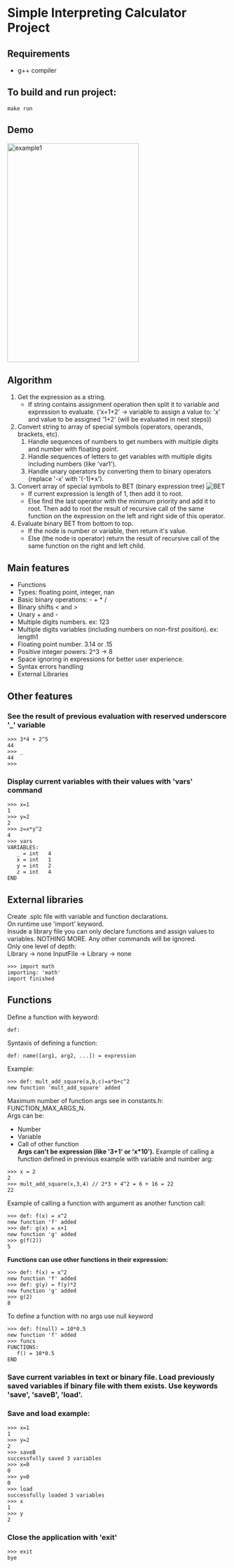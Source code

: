 # Simple Interpreting Calculator Project

## Requirements
 - g++ compiler

## To build and run project:
```
make run
```

## Demo
<img src="docs/example1.gif" alt="example1" width="300" height="500"/>

## Algorithm
1. Get the expression as a string.
   - If string contains assignment operation then split it to variable and expression to evaluate. ('x=1+2' -> variable to assign a value to: 'x' and value to be assigned '1+2' (will be evaluated in next steps))
2. Convert string to array of special symbols (operators, operands, brackets, etc).
   1. Handle sequences of numbers to get numbers with multiple digits and number with floating point.
   2. Handle sequences of letters to get variables with multiple digits including numbers (like 'var1').
   3. Handle unary operators by converting them to binary operators (replace '-x' with '(-1)*x').
3. Convert array of special symbols to BET (binary expression tree) ![BET](docs/example2.png)
   - If current expression is length of 1, then add it to root.
   - Else find the last operator with the minimum priority and add it to root. Then add to root the result of recursive call of the same function on the expression on the left and right side of this operator.
4. Evaluate binary BET from bottom to top.
   - If the node is number or variable, then return it's value.
   - Else (the node is operator) return the result of recursive call of the same function on the right and left child.

## Main features
- Functions
- Types: floating point, integer, nan
- Basic binary operations: - + * /
- Binary shifts < and >
- Unary + and -
- Multiple digits numbers. ex: 123
- Multiple digits variables (including numbers on non-first position). ex: length1
- Floating point number. 3.14 or .15
- Positive integer powers: 2^3 -> 8
- Space ignoring in expressions for better user experience.
- Syntax errors handling
- External Libraries

## Other features

### See the result of previous evaluation with reserved underscore '_' variable
```
>>> 3*4 + 2^5
44
>>> _
44
>>> 
```

### Display current variables with their values with 'vars' command
```
>>> x=1
1
>>> y=2
2
>>> z=x*y^2
4
>>> vars
VARIABLES:
   _ = int   4
   x = int   1
   y = int   2
   z = int   4
END
```

## External libraries
Create .splc file with variable and function declarations.\
On runtime use 'import' keyword.\
Insude a library file you can only declare functions and assign values to variables. NOTHING MORE. Any other commands will be ignored.\
Only one level of depth:\
Library -> none
InputFile -> Library -> none
```
>>> import math
importing: 'math'
import finished
```

## Functions
Define a function with keyword:
```
def:
```
Syntaxis of defining a function:
```
def: name([arg1, arg2, ...]) = expression
```
Example:
```
>>> def: mult_add_square(a,b,c)=a*b+c^2
new function 'mult_add_square' added
```
Maximum number of function args see in constants.h: FUNCTION_MAX_ARGS_N.\
Args can be:
- Number
- Variable
- Call of other function\
**Args can't be expression (like '3+1' or 'x*10').**
Example of calling a function defined in previous example with variable and number arg:
```
>>> x = 2
2
>>> mult_add_square(x,3,4) // 2*3 + 4^2 = 6 + 16 = 22
22
```
Example of calling a function with argument as another function call:
```
>>> def: f(x) = x^2
new function 'f' added
>>> def: g(x) = x+1
new function 'g' added
>>> g(f(2))
5
```
**Functions can use other functions in their expression:**
```
>>> def: f(x) = x^2
new function 'f' added
>>> def: g(y) = f(y)*2
new function 'g' added
>>> g(2)
8
```
To define a function with no args use null keyword
```
>>> def: f(null) = 10*0.5
new function 'f' added
>>> funcs
FUNCTIONS:
   f() = 10*0.5
END
```

### Save current variables in text or binary file. Load previously saved variables if binary file with them exists. Use keywords 'save', 'saveB', 'load'.
### Save and load example:
```
>>> x=1
1
>>> y=2
2
>>> saveB
successfully saved 3 variables
>>> x=0
0
>>> y=0
0
>>> load
successfully loaded 3 variables
>>> x
1
>>> y
2
```


### Close the application with 'exit'
```
>>> exit
bye
```
